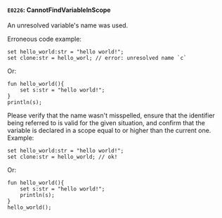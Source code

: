 #### `E0226`: CannotFindVariableInScope

An unresolved variable's name was used.

Erroneous code example:
```
set hello_world:str = "hello world!";
set clone:str = hello_worl; // error: unresolved name `c`
```

Or:

```
fun hello_world(){
    set s:str = "hello world!";
}
println(s);
```

Please verify that the name wasn't misspelled, ensure that the identifier being referred to is valid for the given situation, and confirm that the variable is declared in a scope equal to or higher than the current one. Example:

```
set hello_world:str = "hello world!";
set clone:str = hello_world; // ok!
```

Or:

```
fun hello_world(){
    set s:str = "hello world!";
    println(s);
}
hello_world();
```